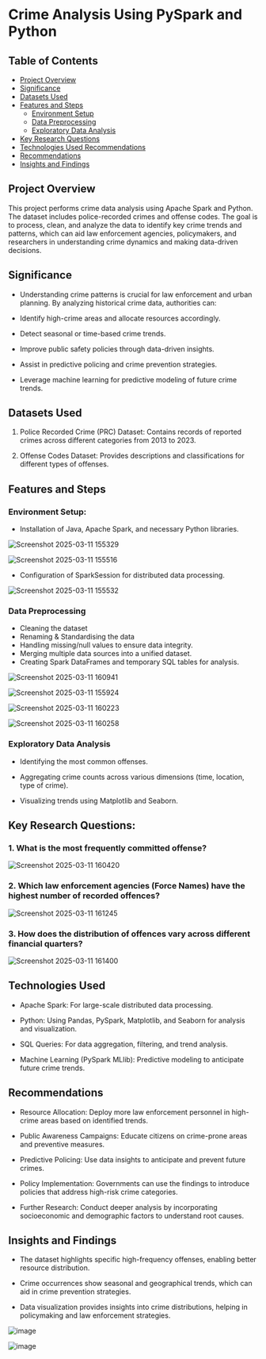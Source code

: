 # Crime Analysis Using PySpark and Python

## Table of Contents

- [Project Overview](#project-overview)
- [Significance](#significance)
- [Datasets Used](#datasets-used)
- [Features and Steps](#features-and-steps)
    - [Environment Setup](#environment-setup)
    - [Data Preprocessing](#data-preprocessing)
    - [Exploratory Data Analysis](#exploratory-data-analysis)
- [Key Research Questions](#key-research-questions)
- [Technologies Used Recommendations](#technologies-used-recommendations)
- [Recommendations](#recommendations)
- [Insights and Findings](#insights-and-findings)


## Project Overview

This project performs crime data analysis using Apache Spark and Python. The dataset includes police-recorded crimes and offense codes. The goal is to process, clean, and analyze the data to identify key crime trends and patterns, which can aid law enforcement agencies, policymakers, and researchers in understanding crime dynamics and making data-driven decisions.

## Significance

- Understanding crime patterns is crucial for law enforcement and urban planning. By analyzing historical crime data, authorities can:

- Identify high-crime areas and allocate resources accordingly.

- Detect seasonal or time-based crime trends.

- Improve public safety policies through data-driven insights.

- Assist in predictive policing and crime prevention strategies.

- Leverage machine learning for predictive modeling of future crime trends.

## Datasets Used

1. Police Recorded Crime (PRC) Dataset: Contains records of reported crimes across different categories from 2013 to 2023.

2. Offense Codes Dataset: Provides descriptions and classifications for different types of offenses.


## Features and Steps

### Environment Setup:

- Installation of Java, Apache Spark, and necessary Python libraries.

![Screenshot 2025-03-11 155329](https://github.com/user-attachments/assets/11fcf5b9-50e0-4f14-a1dd-4d83c42c3625)

![Screenshot 2025-03-11 155516](https://github.com/user-attachments/assets/1627f91d-3644-48c3-8077-17411ceeb552)

- Configuration of SparkSession for distributed data processing.

![Screenshot 2025-03-11 155532](https://github.com/user-attachments/assets/e1f3529b-6bb2-4d3d-a605-b9ed1c57b76b)

### Data Preprocessing

- Cleaning the dataset
- Renaming & Standardising the data
- Handling missing/null values to ensure data integrity.
- Merging multiple data sources into a unified dataset.
- Creating Spark DataFrames and temporary SQL tables for analysis.

![Screenshot 2025-03-11 160941](https://github.com/user-attachments/assets/6dd5d204-7c3d-40d9-af00-d7e6330b2814)

![Screenshot 2025-03-11 155924](https://github.com/user-attachments/assets/6a804a7e-1f5a-4d5d-a126-63d51075c7d2)

![Screenshot 2025-03-11 160223](https://github.com/user-attachments/assets/0a5c1a14-2d64-4d1b-bd36-fd35f5d488af)

![Screenshot 2025-03-11 160258](https://github.com/user-attachments/assets/9fe28ca7-9e2a-4fde-9df3-a9394407284c)

### Exploratory Data Analysis

- Identifying the most common offenses.

- Aggregating crime counts across various dimensions (time, location, type of crime).

- Visualizing trends using Matplotlib and Seaborn.

## Key Research Questions:

### 1. What is the most frequently committed offense?

![Screenshot 2025-03-11 160420](https://github.com/user-attachments/assets/18936899-ebdc-4b25-93a7-362acd34ecbb)

### 2. Which law enforcement agencies (Force Names) have the highest number of recorded offences?

![Screenshot 2025-03-11 161245](https://github.com/user-attachments/assets/fa9a61c2-e8c6-4f11-8648-2c639c977c7f)

### 3. How does the distribution of offences vary across different financial quarters?

![Screenshot 2025-03-11 161400](https://github.com/user-attachments/assets/2eb30b4a-3325-4946-b705-3de8dfab10cd)


## Technologies Used

- Apache Spark: For large-scale distributed data processing.

- Python: Using Pandas, PySpark, Matplotlib, and Seaborn for analysis and visualization.

- SQL Queries: For data aggregation, filtering, and trend analysis.

- Machine Learning (PySpark MLlib): Predictive modeling to anticipate future crime trends.

## Recommendations

- Resource Allocation: Deploy more law enforcement personnel in high-crime areas based on identified trends.

- Public Awareness Campaigns: Educate citizens on crime-prone areas and preventive measures.

- Predictive Policing: Use data insights to anticipate and prevent future crimes.

- Policy Implementation: Governments can use the findings to introduce policies that address high-risk crime categories.

- Further Research: Conduct deeper analysis by incorporating socioeconomic and demographic factors to understand root causes.


## Insights and Findings

- The dataset highlights specific high-frequency offenses, enabling better resource distribution.

- Crime occurrences show seasonal and geographical trends, which can aid in crime prevention strategies.

- Data visualization provides insights into crime distributions, helping in policymaking and law enforcement strategies.

![image](https://github.com/user-attachments/assets/b881affb-393b-48e7-a17a-b450304497d9)

![image](https://github.com/user-attachments/assets/4012c49f-c469-4659-aefc-8084dd09c7bb)
